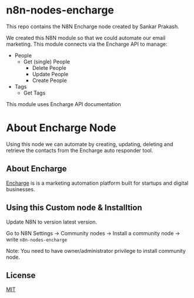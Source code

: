 # n8n-nodes-encharge
This repo contains the N8N Encharge node created by Sankar Prakash.

We created this N8N module so that we could automate our email marketing. This module connects via the Encharge API to manage:

- People
  - Get (single) People
	- Delete People
	- Update People
	- Create People
- Tags
  - Get Tags

This module uses Encharge API documentation

# About Encharge Node

Using this node we can automate by creating, updating, deleting and retrieve the contacts from the Encharge auto responder tool.

## About Encharge

[Encharge](https://encharge.io) is is a marketing automation platform built for startups and digital businesses.

## Using this Custom node & Installtion

Update N8N to version latest version.

Go to N8N Settings -> Community nodes -> Install a community node -> write `n8n-nodes-encharge`

Note: You need to have owner/administrator privilege to install community node.

## License

[MIT](https://github.com/n8n-io/n8n-nodes-starter/blob/master/LICENSE.md)
